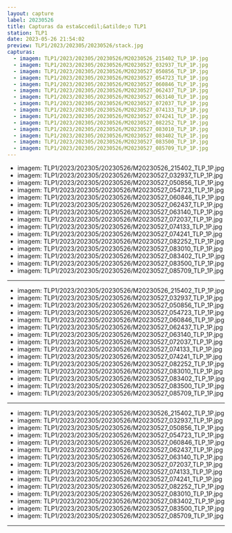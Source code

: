 ```yaml
---
layout: capture
label: 20230526
title: Capturas da esta&ccedil;&atilde;o TLP1
station: TLP1
date: 2023-05-26 21:54:02
preview: TLP1/2023/202305/20230526/stack.jpg
capturas:
  - imagem: TLP1/2023/202305/20230526/M20230526_215402_TLP_1P.jpg
  - imagem: TLP1/2023/202305/20230526/M20230527_032937_TLP_1P.jpg
  - imagem: TLP1/2023/202305/20230526/M20230527_050856_TLP_1P.jpg
  - imagem: TLP1/2023/202305/20230526/M20230527_054723_TLP_1P.jpg
  - imagem: TLP1/2023/202305/20230526/M20230527_060846_TLP_1P.jpg
  - imagem: TLP1/2023/202305/20230526/M20230527_062437_TLP_1P.jpg
  - imagem: TLP1/2023/202305/20230526/M20230527_063140_TLP_1P.jpg
  - imagem: TLP1/2023/202305/20230526/M20230527_072037_TLP_1P.jpg
  - imagem: TLP1/2023/202305/20230526/M20230527_074133_TLP_1P.jpg
  - imagem: TLP1/2023/202305/20230526/M20230527_074241_TLP_1P.jpg
  - imagem: TLP1/2023/202305/20230526/M20230527_082252_TLP_1P.jpg
  - imagem: TLP1/2023/202305/20230526/M20230527_083010_TLP_1P.jpg
  - imagem: TLP1/2023/202305/20230526/M20230527_083402_TLP_1P.jpg
  - imagem: TLP1/2023/202305/20230526/M20230527_083500_TLP_1P.jpg
  - imagem: TLP1/2023/202305/20230526/M20230527_085709_TLP_1P.jpg
---
```

  - imagem: TLP1/2023/202305/20230526/M20230526_215402_TLP_1P.jpg
  - imagem: TLP1/2023/202305/20230526/M20230527_032937_TLP_1P.jpg
  - imagem: TLP1/2023/202305/20230526/M20230527_050856_TLP_1P.jpg
  - imagem: TLP1/2023/202305/20230526/M20230527_054723_TLP_1P.jpg
  - imagem: TLP1/2023/202305/20230526/M20230527_060846_TLP_1P.jpg
  - imagem: TLP1/2023/202305/20230526/M20230527_062437_TLP_1P.jpg
  - imagem: TLP1/2023/202305/20230526/M20230527_063140_TLP_1P.jpg
  - imagem: TLP1/2023/202305/20230526/M20230527_072037_TLP_1P.jpg
  - imagem: TLP1/2023/202305/20230526/M20230527_074133_TLP_1P.jpg
  - imagem: TLP1/2023/202305/20230526/M20230527_074241_TLP_1P.jpg
  - imagem: TLP1/2023/202305/20230526/M20230527_082252_TLP_1P.jpg
  - imagem: TLP1/2023/202305/20230526/M20230527_083010_TLP_1P.jpg
  - imagem: TLP1/2023/202305/20230526/M20230527_083402_TLP_1P.jpg
  - imagem: TLP1/2023/202305/20230526/M20230527_083500_TLP_1P.jpg
  - imagem: TLP1/2023/202305/20230526/M20230527_085709_TLP_1P.jpg
---
  - imagem: TLP1/2023/202305/20230526/M20230526_215402_TLP_1P.jpg
  - imagem: TLP1/2023/202305/20230526/M20230527_032937_TLP_1P.jpg
  - imagem: TLP1/2023/202305/20230526/M20230527_050856_TLP_1P.jpg
  - imagem: TLP1/2023/202305/20230526/M20230527_054723_TLP_1P.jpg
  - imagem: TLP1/2023/202305/20230526/M20230527_060846_TLP_1P.jpg
  - imagem: TLP1/2023/202305/20230526/M20230527_062437_TLP_1P.jpg
  - imagem: TLP1/2023/202305/20230526/M20230527_063140_TLP_1P.jpg
  - imagem: TLP1/2023/202305/20230526/M20230527_072037_TLP_1P.jpg
  - imagem: TLP1/2023/202305/20230526/M20230527_074133_TLP_1P.jpg
  - imagem: TLP1/2023/202305/20230526/M20230527_074241_TLP_1P.jpg
  - imagem: TLP1/2023/202305/20230526/M20230527_082252_TLP_1P.jpg
  - imagem: TLP1/2023/202305/20230526/M20230527_083010_TLP_1P.jpg
  - imagem: TLP1/2023/202305/20230526/M20230527_083402_TLP_1P.jpg
  - imagem: TLP1/2023/202305/20230526/M20230527_083500_TLP_1P.jpg
  - imagem: TLP1/2023/202305/20230526/M20230527_085709_TLP_1P.jpg
---
  - imagem: TLP1/2023/202305/20230526/M20230526_215402_TLP_1P.jpg
  - imagem: TLP1/2023/202305/20230526/M20230527_032937_TLP_1P.jpg
  - imagem: TLP1/2023/202305/20230526/M20230527_050856_TLP_1P.jpg
  - imagem: TLP1/2023/202305/20230526/M20230527_054723_TLP_1P.jpg
  - imagem: TLP1/2023/202305/20230526/M20230527_060846_TLP_1P.jpg
  - imagem: TLP1/2023/202305/20230526/M20230527_062437_TLP_1P.jpg
  - imagem: TLP1/2023/202305/20230526/M20230527_063140_TLP_1P.jpg
  - imagem: TLP1/2023/202305/20230526/M20230527_072037_TLP_1P.jpg
  - imagem: TLP1/2023/202305/20230526/M20230527_074133_TLP_1P.jpg
  - imagem: TLP1/2023/202305/20230526/M20230527_074241_TLP_1P.jpg
  - imagem: TLP1/2023/202305/20230526/M20230527_082252_TLP_1P.jpg
  - imagem: TLP1/2023/202305/20230526/M20230527_083010_TLP_1P.jpg
  - imagem: TLP1/2023/202305/20230526/M20230527_083402_TLP_1P.jpg
  - imagem: TLP1/2023/202305/20230526/M20230527_083500_TLP_1P.jpg
  - imagem: TLP1/2023/202305/20230526/M20230527_085709_TLP_1P.jpg
---
